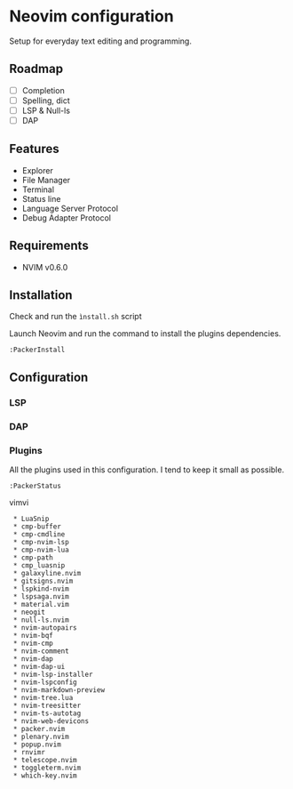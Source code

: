 # Neovim configuration

Setup for everyday text editing and programming.

## Roadmap

- [ ] Completion
- [ ] Spelling, dict
- [ ] LSP & Null-ls
- [ ] DAP

## Features

* Explorer 
* File Manager
* Terminal
* Status line
* Language Server Protocol
* Debug Adapter Protocol

## Requirements

 * NVIM v0.6.0

## Installation

Check and run the `ìnstall.sh` script

Launch Neovim and run the command to install the plugins dependencies.

```vim
:PackerInstall
```

## Configuration

### LSP

### DAP

### Plugins

All the plugins used in this configuration. I tend to keep it small as
possible.

```vim
:PackerStatus
```	

vimvi
```
 * LuaSnip
 * cmp-buffer
 * cmp-cmdline
 * cmp-nvim-lsp
 * cmp-nvim-lua
 * cmp-path
 * cmp_luasnip
 * galaxyline.nvim
 * gitsigns.nvim
 * lspkind-nvim
 * lspsaga.nvim
 * material.vim
 * neogit
 * null-ls.nvim
 * nvim-autopairs
 * nvim-bqf
 * nvim-cmp
 * nvim-comment
 * nvim-dap
 * nvim-dap-ui
 * nvim-lsp-installer
 * nvim-lspconfig
 * nvim-markdown-preview
 * nvim-tree.lua
 * nvim-treesitter
 * nvim-ts-autotag
 * nvim-web-devicons
 * packer.nvim
 * plenary.nvim
 * popup.nvim
 * rnvimr
 * telescope.nvim
 * toggleterm.nvim
 * which-key.nvim
